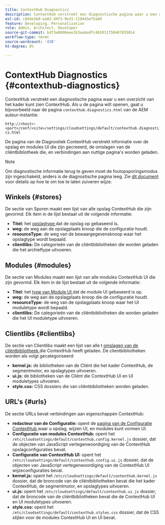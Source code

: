 ```yaml
---
title: ContextHub Diagnostics
description: ContextHub verstrekt een diagnostische pagina waar u een overzicht van het kader ContextHub kunt zien
exl-id: c8d4e160-ea02-49f3-9e31-119445ef5a68
feature: Developing, Personalization
role: Admin, Architect, Developer
source-git-commit: bdf3e0896eee1b3aa6edfc481011f50407835014
workflow-type: tm+mt
source-wordcount: '438'
ht-degree: 0%

---
```


# ContextHub Diagnostics {#contexthub-diagnostics}

ContextHub verstrekt een diagnostische pagina waar u een overzicht van het kader kunt zien ContextHub. Als u de pagina wilt openen, gaat u bijvoorbeeld naar de pagina `contexthub.diagnostics.html` van de AEM auteur-instantie:

`http://<host>:<port>/conf/<site>/settings/cloudsettings/default/contexthub.diagnostics.html`

De pagina van de Diagnostiek ContextHub verstrekt informatie over de opslag en modules UI die zijn gecreeerd, de omslagen van de cliëntbibliotheek die, en verbindingen aan nuttige pagina&#39;s worden geladen.

>[!NOTE]
>
>Om diagnostische informatie terug te geven moet de foutopsporingsmodus zijn ingeschakeld, anders is de diagnostische pagina leeg. Zie [ dit document ](configuring-contexthub.md#debugging-contexthub) voor details op hoe te om toe te laten zuiveren wijze.

## Winkels {#stores}

De sectie van Sporen maakt een lijst van alle opslag ContextHub die zijn gevormd. Elk item in de lijst bestaat uit de volgende informatie:

* **Titel:** het [ opslagtype ](sample-stores.md) dat de opslag op gebaseerd is.
* **weg:** de weg aan de opslagplaats knoop die de configuratie houdt.
* **resourceType:** de weg van de bewaargegevensknoop waar het opslagtype wordt bepaald.
* **clientlibs:** De categorieën van de cliëntbibliotheken die worden geladen die het archieftype uitvoeren.

## Modules {#modules}

De sectie van Modules maakt een lijst van alle modules ContextHub UI die zijn gevormd. Elk item in de lijst bestaat uit de volgende informatie:

* **Titel:** het [ type van Module UI ](sample-modules.md) dat de module UI gebaseerd is op.
* **weg:** de weg aan de opslagplaats knoop die de configuratie houdt.
* **resourceType:** de weg van de opslagplaats knoop waar het UI moduletype wordt bepaald.
* **clientlibs:** De categorieën van de cliëntbibliotheken die worden geladen die het UI moduletype uitvoeren.

## Clientlibs {#clientlibs}

De sectie van Clientlibs maakt een lijst van alle t [ omslagen van de cliëntbibliotheek ](/help/implementing/developing/introduction/clientlibs.md) die ContextHub heeft geladen. De clientbibliotheken worden als volgt gecategoriseerd:

* **kernel.js:** de bibliotheken van de Cliënt die het kader ContextHub, de segmentmotor, en opslagtypes uitvoeren.
* **ui.js:** de bibliotheken van de Cliënt die ContextHub UI en UI moduletypes uitvoeren.
* **style.css:** CSS dossiers die van cliëntbibliotheken worden geladen.

## URL&#39;s {#urls}

De sectie URLs bevat verbindingen aan eigenschappen ContextHub:

* **redacteur van de Configuratie:** opent de [ pagina van de Configuratie ContextHub ](configuring-contexthub.md) waar u opslag, wijzen UI, en modules kunt vormen UI.
* **Configuratie van modules ContextHub:** opent het `/etc/cloudsettings/default/contexthub.config.kernel.js` dossier, dat de objecten van JavaScript vertegenwoordiging van de ContextHub opslagconfiguraties bevat.
* **Configuratie van ContextHub UI:** opent het `/etc/cloudsettings/default/contexthub.config.ui.js` dossier, dat de objecten van JavaScript vertegenwoordiging van de ContextHub UI wijzeconfiguraties bevat.
* **kernel.js:** opent het `/etc/cloudsettings/default/contexthub.kernel.js` dossier, dat de broncode van de cliëntbibliotheken bevat die het kader ContextHub, de segmentmotor, en opslagtypes uitvoeren.
* **ui.js:** opent het `/etc/cloudsettings/default/contexthub.ui.js` dossier, dat de broncode van de cliëntbibliotheken bevat die de ContextHub UI en UI moduletypes uitvoeren.
* **style.css:** opent het `/etc/cloudsettings/default/contexthub.styles.css` dossier, dat de CSS stijlen voor de modules ContextHub UI en UI bevat.
